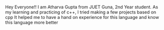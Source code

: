 Hey Everyone!!
I am Atharva Gupta from JUET Guna, 2nd Year student.
As my learning and practicing of c++, I tried making a few projects based on cpp
It helped me to have a hand on experience for this language and know this language more better
